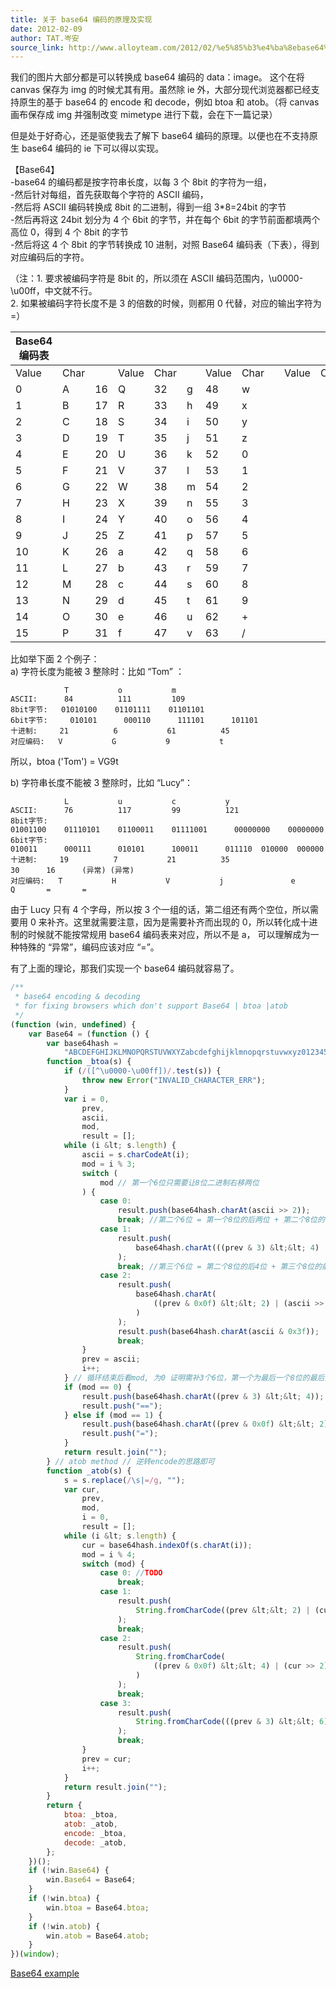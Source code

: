```yaml
---
title: 关于 base64 编码的原理及实现
date: 2012-02-09
author: TAT.岑安
source_link: http://www.alloyteam.com/2012/02/%e5%85%b3%e4%ba%8ebase64%e7%bc%96%e7%a0%81%e7%9a%84%e5%8e%9f%e7%90%86%e5%8f%8a%e5%ae%9e%e7%8e%b0/
---
```


<!-- {% raw %} - for jekyll -->

我们的图片大部分都是可以转换成 base64 编码的 data：image。 这个在将 canvas 保存为 img 的时候尤其有用。虽然除 ie 外，大部分现代浏览器都已经支持原生的基于 base64 的 encode 和 decode，例如 btoa 和 atob。（将 canvas 画布保存成 img 并强制改变 mimetype 进行下载，会在下一篇记录）

但是处于好奇心，还是驱使我去了解下 base64 编码的原理。以便也在不支持原生 base64 编码的 ie 下可以得以实现。  

【Base64】  
-base64 的编码都是按字符串长度，以每 3 个 8bit 的字符为一组，  
-然后针对每组，首先获取每个字符的 ASCII 编码，  
-然后将 ASCII 编码转换成 8bit 的二进制，得到一组 3\*8=24bit 的字节  
-然后再将这 24bit 划分为 4 个 6bit 的字节，并在每个 6bit 的字节前面都填两个高位 0，得到 4 个 8bit 的字节  
-然后将这 4 个 8bit 的字节转换成 10 进制，对照 Base64 编码表（下表），得到对应编码后的字符。

（注：1. 要求被编码字符是 8bit 的，所以须在 ASCII 编码范围内，\\u0000-\\u00ff，中文就不行。  
2. 如果被编码字符长度不是 3 的倍数的时候，则都用 0 代替，对应的输出字符为 =）

| **Base64 编码表** |      |    |       |      |   |       |      |   |       |      |
| -------------- | ---- | -- | ----- | ---- | - | ----- | ---- | - | ----- | ---- |
| Value          | Char |    | Value | Char |   | Value | Char |   | Value | Char |
| 0              | A    | 16 | Q     | 32   | g | 48    | w    |   |       |      |
| 1              | B    | 17 | R     | 33   | h | 49    | x    |   |       |      |
| 2              | C    | 18 | S     | 34   | i | 50    | y    |   |       |      |
| 3              | D    | 19 | T     | 35   | j | 51    | z    |   |       |      |
| 4              | E    | 20 | U     | 36   | k | 52    | 0    |   |       |      |
| 5              | F    | 21 | V     | 37   | l | 53    | 1    |   |       |      |
| 6              | G    | 22 | W     | 38   | m | 54    | 2    |   |       |      |
| 7              | H    | 23 | X     | 39   | n | 55    | 3    |   |       |      |
| 8              | I    | 24 | Y     | 40   | o | 56    | 4    |   |       |      |
| 9              | J    | 25 | Z     | 41   | p | 57    | 5    |   |       |      |
| 10             | K    | 26 | a     | 42   | q | 58    | 6    |   |       |      |
| 11             | L    | 27 | b     | 43   | r | 59    | 7    |   |       |      |
| 12             | M    | 28 | c     | 44   | s | 60    | 8    |   |       |      |
| 13             | N    | 29 | d     | 45   | t | 61    | 9    |   |       |      |
| 14             | O    | 30 | e     | 46   | u | 62    | +    |   |       |      |
| 15             | P    | 31 | f     | 47   | v | 63    | /    |   |       |      |

比如举下面 2 个例子：  
a) 字符长度为能被 3 整除时：比如 “Tom” ：

                T           o           m
    ASCII:      84          111         109
    8bit字节:   01010100    01101111    01101101
    6bit字节:     010101      000110      111101      101101
    十进制:     21          6           61          45
    对应编码:   V           G           9           t

所以，btoa ('Tom') = VG9t

b) 字符串长度不能被 3 整除时，比如 “Lucy”：

                L           u           c           y
    ASCII:      76          117         99          121
    8bit字节:   01001100    01110101    01100011    01111001      00000000    00000000
    6bit字节:     010011      000111      010101      100011      011110  010000  000000  000000
    十进制:     19          7           21          35             30      16      (异常) (异常)
    对应编码:   T           H           V           j               e       Q       =       =

由于 Lucy 只有 4 个字母，所以按 3 个一组的话，第二组还有两个空位，所以需要用 0 来补齐。这里就需要注意，因为是需要补齐而出现的 0，所以转化成十进制的时候就不能按常规用 base64 编码表来对应，所以不是 a， 可以理解成为一种特殊的 “异常”，编码应该对应 “=”。

有了上面的理论，那我们实现一个 base64 编码就容易了。

```javascript
/**
 * base64 encoding & decoding
 * for fixing browsers which don't support Base64 | btoa |atob
 */
(function (win, undefined) {
    var Base64 = (function () {
        var base64hash =
            "ABCDEFGHIJKLMNOPQRSTUVWXYZabcdefghijklmnopqrstuvwxyz0123456789+/"; // btoa method
        function _btoa(s) {
            if (/([^\u0000-\u00ff])/.test(s)) {
                throw new Error("INVALID_CHARACTER_ERR");
            }
            var i = 0,
                prev,
                ascii,
                mod,
                result = [];
            while (i &lt; s.length) {
                ascii = s.charCodeAt(i);
                mod = i % 3;
                switch (
                    mod // 第一个6位只需要让8位二进制右移两位
                ) {
                    case 0:
                        result.push(base64hash.charAt(ascii >> 2));
                        break; //第二个6位 = 第一个8位的后两位 + 第二个8位的前4位
                    case 1:
                        result.push(
                            base64hash.charAt(((prev & 3) &lt;&lt; 4) | (ascii >> 4))
                        );
                        break; //第三个6位 = 第二个8位的后4位 + 第三个8位的前2位 //第4个6位 = 第三个8位的后6位
                    case 2:
                        result.push(
                            base64hash.charAt(
                                ((prev & 0x0f) &lt;&lt; 2) | (ascii >> 6)
                            )
                        );
                        result.push(base64hash.charAt(ascii & 0x3f));
                        break;
                }
                prev = ascii;
                i++;
            } // 循环结束后看mod, 为0 证明需补3个6位，第一个为最后一个8位的最后两位后面补4个0。另外两个6位对应的是异常的“=”； // mod为1，证明还需补两个6位，一个是最后一个8位的后4位补两个0，另一个对应异常的“=”
            if (mod == 0) {
                result.push(base64hash.charAt((prev & 3) &lt;&lt; 4));
                result.push("==");
            } else if (mod == 1) {
                result.push(base64hash.charAt((prev & 0x0f) &lt;&lt; 2));
                result.push("=");
            }
            return result.join("");
        } // atob method // 逆转encode的思路即可
        function _atob(s) {
            s = s.replace(/\s|=/g, "");
            var cur,
                prev,
                mod,
                i = 0,
                result = [];
            while (i &lt; s.length) {
                cur = base64hash.indexOf(s.charAt(i));
                mod = i % 4;
                switch (mod) {
                    case 0: //TODO
                        break;
                    case 1:
                        result.push(
                            String.fromCharCode((prev &lt;&lt; 2) | (cur >> 4))
                        );
                        break;
                    case 2:
                        result.push(
                            String.fromCharCode(
                                ((prev & 0x0f) &lt;&lt; 4) | (cur >> 2)
                            )
                        );
                        break;
                    case 3:
                        result.push(
                            String.fromCharCode(((prev & 3) &lt;&lt; 6) | cur)
                        );
                        break;
                }
                prev = cur;
                i++;
            }
            return result.join("");
        }
        return {
            btoa: _btoa,
            atob: _atob,
            encode: _btoa,
            decode: _atob,
        };
    })();
    if (!win.Base64) {
        win.Base64 = Base64;
    }
    if (!win.btoa) {
        win.btoa = Base64.btoa;
    }
    if (!win.atob) {
        win.atob = Base64.atob;
    }
})(window);
```

[Base64 example](http://hongru.github.com/proj/base64/test.html)


<!-- {% endraw %} - for jekyll -->